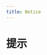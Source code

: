 ```yaml
---
title: Notice
---
```


# 提示
<script>
export default {
  methods: {
    onNotice() {
      this.$notice({
        title: '提示',
        content: '内容',
        duration: 3
      })
    }
  }
}
</script>
<template>
  <div>
    <button @click="onNotice">触发</button>
  </div>
</template>